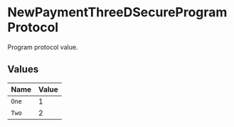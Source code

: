 # NewPaymentThreeDSecureProgramProtocol

Program protocol value.


## Values

| Name  | Value |
| ----- | ----- |
| `One` | 1     |
| `Two` | 2     |